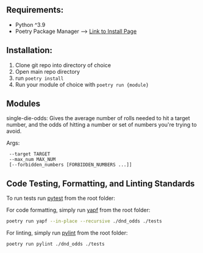 ## Requirements:
- Python ^3.9
- Poetry Package Manager --> [Link to Install Page](https://python-poetry.org/docs/#installing-with-the-official-installer)

## Installation:

1. Clone git repo into directory of choice
2. Open main repo directory
3. run `poetry install`
4. Run your module of choice with `poetry run {module}`

## Modules
single-die-odds: Gives the average number of rolls needed to hit a target number, and the odds of hitting a number or set of numbers you're trying to avoid.

Args:
```
 --target TARGET 
 --max_num MAX_NUM 
 [--forbidden_numbers [FORBIDDEN_NUMBERS ...]]
```
## Code Testing, Formatting, and Linting Standards

To run tests run [pytest](https://docs.pytest.org/en/7.4.x/) from the root folder:


For code formatting, simply run [yapf](https://github.com/google/yapf) from the root folder:

```sh
poetry run yapf --in-place --recursive ./dnd_odds ./tests
```

For linting, simply run [pylint](https://pylint.pycqa.org/en/latest/) from the root folder:
```sh
poetry run pylint ./dnd_odds ./tests
